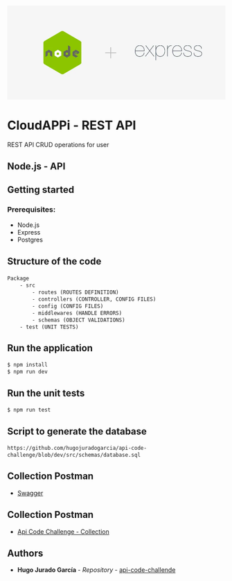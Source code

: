 ![Screenshot](node.jpg)

# CloudAPPi - REST API
REST API CRUD operations for user

## Node.js - API

## Getting started
### Prerequisites:
- Node.js
- Express
- Postgres

## Structure of the code ##
    Package
        - src
            - routes (ROUTES DEFINITION)
            - controllers (CONTROLLER, CONFIG FILES)
            - config (CONFIG FILES)
            - middlewares (HANDLE ERRORS)
            - schemas (OBJECT VALIDATIONS)
        - test (UNIT TESTS)

## Run the application
```
$ npm install
$ npm run dev
```

## Run the unit tests
```
$ npm run test
```

## Script to generate the database
```
https://github.com/hugojuradogarcia/api-code-challenge/blob/dev/src/schemas/database.sql
```
## Collection Postman
* [Swagger](http://18.224.108.206/mmi-codechallenge)

## Collection Postman
* [Api Code Challenge - Collection](https://www.getpostman.com/collections/40e5ef43fe2ebc9dbff8)

## Authors
* **Hugo Jurado García** - *Repository* - [api-code-challende](https://github.com/hugojuradogarcia/api-code-challenge)